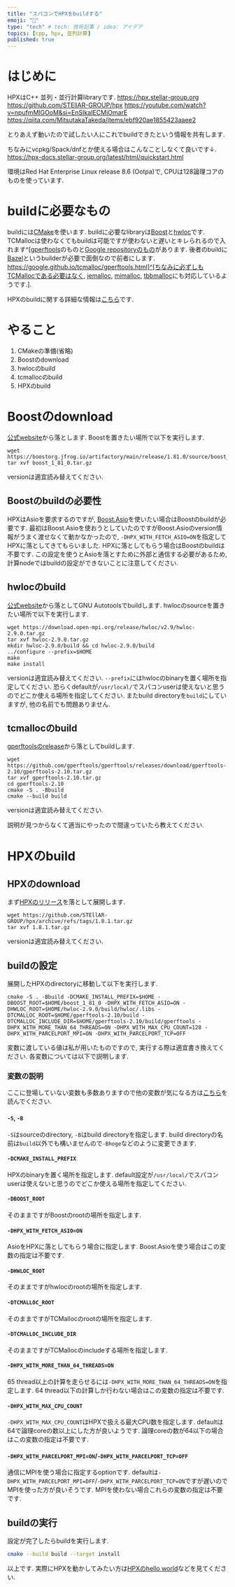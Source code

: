 ```yaml
---
title: "スパコンでHPXをbuildする"
emoji: "🦀"
type: "tech" # tech: 技術記事 / idea: アイデア
topics: [cpp, hpx, 並列計算]
published: true
---
```


# はじめに
HPXはC++ 並列・並行計算libraryです.
https://hpx.stellar-group.org
https://github.com/STEllAR-GROUP/hpx
https://youtube.com/watch?v=npufmMlGOoM&si=EnSIkaIECMiOmarE
https://qiita.com/MitsutakaTakeda/items/ebf920ae1855423aaee2

とりあえず動いたので試したい人にこれでbuildできたという情報を共有します.

ちなみにvcpkg/Spack/dnfとか使える場合はこんなことしなくて良いです↓.
https://hpx-docs.stellar-group.org/latest/html/quickstart.html

環境はRed Hat Enterprise Linux release 8.6 (Ootpa)で, CPUは128論理コアのものを使っています.

# buildに必要なもの
buildには[CMake](https://cmake.org)を使います.
buildに必要なlibraryは[Boost](https://www.boost.org)と[hwloc](https://www.open-mpi.org/projects/hwloc/)です.
TCMallocは使わなくてもbuildは可能ですが使わないと遅いとキレられるので入れます^[[gperftools](https://github.com/gperftools/gperftools)のものと[Google repositoryのもの](https://github.com/google/tcmalloc)があります.
後者のbuildに[Bazel](https://github.com/bazelbuild/bazel)というbuilderが必要で面倒なので前者にします.
https://google.github.io/tcmalloc/gperftools.html]^[ちなみに必ずしもTCMallocである必要はなく, [jemalloc](https://jemalloc.net), [mimalloc](https://microsoft.github.io/mimalloc/), [tbbmalloc](https://github.com/oneapi-src/oneTBB/tree/c21e688ad07a446f168b4298443e2d1ced57e7bd/src/tbbmalloc)にも対応しているようです.].

HPXのbuildに関する詳細な情報は[こちら](https://hpx-docs.stellar-group.org/branches/master/html/manual/building_hpx.html)です.

# やること
1. CMakeの準備(省略)
2. Boostのdownload
3. hwlocのbuild
4. tcmallocのbuild
5. HPXのbuild

# Boostのdownload
[公式website](https://www.boost.org)から落とします.
Boostを置きたい場所で以下を実行します.

```bash:
wget https://boostorg.jfrog.io/artifactory/main/release/1.81.0/source/boost_1_81_0.tar.gz
tar xvf boost_1_81_0.tar.gz
```

versionは適宜読み替えてください.

## Boostのbuildの必要性
HPXはAsioを要求するのですが, [Boost.Asio](https://www.boost.org/doc/libs/1_81_0/doc/html/boost_asio.html)を使いたい場合はBoostのbuildが必要です.
最初はBoost.Asioを使おうとしていたのですがBoost.Asioのversion情報がうまく渡せなくて動かなかったので, `-DHPX_WITH_FETCH_ASIO=ON`を指定してHPXに落としてきてもらいました.
HPXに落としてもらう場合はBoostのbuildは不要です.
この設定を使うとAsioを落とすために外部と通信する必要があるため, 計算nodeではbuildの設定ができないことに注意してください.

## hwlocのbuild
[公式website](https://www.open-mpi.org/projects/hwloc/)から落としてGNU Autotoolsでbuildします.
hwlocのsourceを置きたい場所で以下を実行します.

```bash:
wget https://download.open-mpi.org/release/hwloc/v2.9/hwloc-2.9.0.tar.gz
tar xvf hwloc-2.9.0.tar.gz
mkdir hwloc-2.9.0/build && cd hwloc-2.9.0/build
../configure --prefix=$HOME
make 
make install
```

versionは適宜読み替えてください.
`--prefix`にはhwlocのbinaryを置く場所を指定してください.
恐らくdefaultが`/usr/local/`でスパコンuserは使えないと思うのでどこか使える場所を指定してください.
またbuild directoryを`build`にしていますが, 他の名前でも問題ありません.

## tcmallocのbuild
[gperftoolsのrelease](https://github.com/gperftools/gperftools/releases)から落としてbuildします.

```bash:
wget https://github.com/gperftools/gperftools/releases/download/gperftools-2.10/gperftools-2.10.tar.gz
tar xvf gperftools-2.10.tar.gz
cd gperftools-2.10
cmake -S . -Bbuild
cmake --build build
```

versionは適宜読み替えてください.

説明が見つからなくて適当にやったので間違っていたら教えてください.

# HPXのbuild
## HPXのdownload
まず[HPXのリリース](https://github.com/STEllAR-GROUP/hpx/releases)を落として展開します.

```bash:
wget https://github.com/STEllAR-GROUP/hpx/archive/refs/tags/1.8.1.tar.gz
tar xvf 1.8.1.tar.gz
```

versionは適宜読み替えてください.

## buildの設定
展開したHPXのdirectoryに移動して以下を実行します.

```bash:
cmake -S . -Bbuild -DCMAKE_INSTALL_PREFIX=$HOME -DBOOST_ROOT=$HOME/boost_1_81_0 -DHPX_WITH_FETCH_ASIO=ON -DHWLOC_ROOT=$HOME/hwloc-2.9.0/build/hwloc/.libs -DTCMALLOC_ROOT=$HOME/gperftools-2.10/build -DTCMALLOC_INCLUDE_DIR=$HOME/gperftools-2.10/build/gperftools -DHPX_WITH_MORE_THAN_64_THREADS=ON -DHPX_WITH_MAX_CPU_COUNT=128 -DHPX_WITH_PARCELPORT_MPI=ON -DHPX_WITH_PARCELPORT_TCP=OFF
```

変数に渡している値は私が用いたものですので, 実行する際は適宜書き換えてください.
各変数については以下で説明します.

### 変数の説明
ここに登場していない変数も多数ありますので他の変数が気になる方は[こちら](https://hpx-docs.stellar-group.org/latest/html/manual/cmake_variables.html)を読んでください.

#### `-S`, `-B`
`-S`はsourceのdirectory, `-B`はbuild directoryを指定します.
build directoryの名前は`build`以外でも構いませんので`-Bhoge`などのように変更できます.

#### `-DCMAKE_INSTALL_PREFIX`
HPXのbinaryを置く場所を指定します.
default設定が`/usr/local/`でスパコンuserは使えないと思うのでどこか使える場所を指定してください.

#### `-DBOOST_ROOT`
そのままですがBoostのrootの場所を指定します.

#### `-DHPX_WITH_FETCH_ASIO=ON`
AsioをHPXに落としてもらう場合に指定します.
Boost.Asioを使う場合はこの変数の指定は不要です.

#### `-DHWLOC_ROOT`
そのままですがhwlocのrootの場所を指定します.

#### `-DTCMALLOC_ROOT`
そのままですがTCMallocのrootの場所を指定します.

#### `-DTCMALLOC_INCLUDE_DIR`
そのままですがTCMallocのincludeする場所を指定します.

#### `-DHPX_WITH_MORE_THAN_64_THREADS=ON`
65 thread以上の計算を走らせるには`-DHPX_WITH_MORE_THAN_64_THREADS=ON`を指定します.
64 thread以下の計算しか行わない場合はこの変数の指定は不要です.

#### `-DHPX_WITH_MAX_CPU_COUNT`
`-DHPX_WITH_MAX_CPU_COUNT`はHPXで扱える最大CPU数を指定します.
defaultは64で論理coreの数以上にした方が良いようです.
論理coreの数が64以下の場合はこの変数の指定は不要です.

#### `-DHPX_WITH_PARCELPORT_MPI=ON`/`-DHPX_WITH_PARCELPORT_TCP=OFF`
通信にMPIを使う場合に指定するoptionです.
defaultは`-DHPX_WITH_PARCELPORT_MPI=DFF`/`-DHPX_WITH_PARCELPORT_TCP=ON`ですが遅いのでMPIを使った方が良いそうです.
MPIを使わない場合これらの変数の指定は不要です.

## buildの実行
設定が完了したらbuildを実行します.

```bash
cmake --build build --target install
```

以上です.
実際にHPXを動かしてみたい方は[HPXのhello world](https://hpx-docs.stellar-group.org/latest/html/quickstart.html#hello-world)などを見てください.